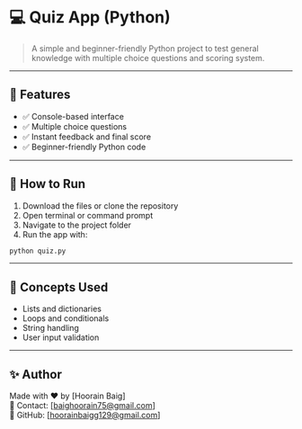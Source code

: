 # 💻 Quiz App (Python)

> A simple and beginner-friendly Python project to test general knowledge with multiple choice questions and scoring system.

---

## 📌 Features

- ✅ Console-based interface  
- ✅ Multiple choice questions  
- ✅ Instant feedback and final score  
- ✅ Beginner-friendly Python code  

---

## 🚀 How to Run

1. Download the files or clone the repository
2. Open terminal or command prompt
3. Navigate to the project folder
4. Run the app with:

```bash
python quiz.py
```

---

## 🧠 Concepts Used

- Lists and dictionaries
- Loops and conditionals
- String handling
- User input validation

---

## ✨ Author

Made with ❤️ by [Hoorain Baig]  
📧 Contact: [baighoorain75@gmail.com]  
🔗 GitHub: [hoorainbaigg129@gmail.com]
